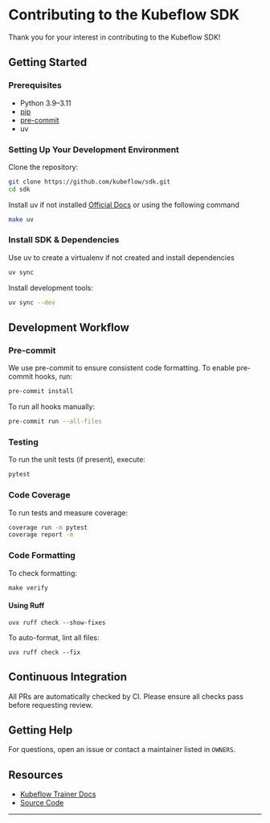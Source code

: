 # Contributing to the Kubeflow SDK

Thank you for your interest in contributing to the Kubeflow SDK!

## Getting Started

### Prerequisites
- Python 3.9–3.11
- [pip](https://pip.pypa.io/en/stable/)
- [pre-commit](https://pre-commit.com/)
- uv

### Setting Up Your Development Environment
Clone the repository:
```sh
git clone https://github.com/kubeflow/sdk.git
cd sdk
```

Install uv if not installed [Official Docs](https://docs.astral.sh/uv/getting-started/installation/) or using the following command
```sh
make uv
```
### Install SDK & Dependencies
Use uv to create a virtualenv if not created and install dependencies
```sh
uv sync
```

Install development tools:
```sh
uv sync --dev
```

## Development Workflow

### Pre-commit
We use pre-commit to ensure consistent code formatting. To enable pre-commit hooks, run:
```sh
pre-commit install
```
To run all hooks manually:
```sh
pre-commit run --all-files
```

### Testing
To run the unit tests (if present), execute:
```sh
pytest
```

### Code Coverage
To run tests and measure coverage:
```sh
coverage run -m pytest
coverage report -m
```

### Code Formatting
To check formatting:
```shell
make verify 
```

#### Using Ruff

```shell
uvx ruff check --show-fixes
```

To auto-format, lint all files:

```shell
uvx ruff check --fix
```

## Continuous Integration
All PRs are automatically checked by CI. Please ensure all checks pass before requesting review.

## Getting Help
For questions, open an issue or contact a maintainer listed in `OWNERS`.

## Resources
- [Kubeflow Trainer Docs](https://www.kubeflow.org/docs/components/trainer/)
- [Source Code](https://github.com/kubeflow/trainer)

---
